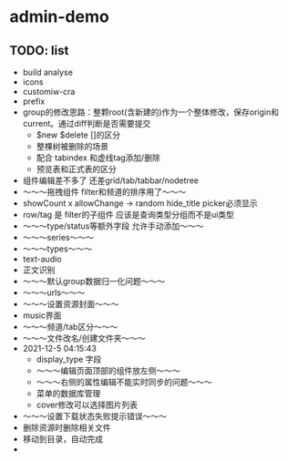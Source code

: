 # admin-demo

## TODO: list
- build analyse
- icons
- customiw-cra
- prefix
- group的修改思路：整颗root(含新建的)作为一个整体修改，保存origin和current。通过diff判断是否需要提交
  - $new $delete []的区分
  - 整棵树被删除的场景
  - 配合 tabindex 和虚线tag添加/删除
  - 预览表和正式表的区分
- 组件编辑差不多了 还差grid/tab/tabbar/nodetree
- ～～～拖拽组件 filter和频道的排序用了～～～
- showCount x allowChange -> random hide_title picker必须显示
- row/tag 是 filter的子组件 应该是查询类型分组而不是ui类型
- ～～～type/status等额外字段 允许手动添加～～～
- ～～～series～～～
- ～～～types～～～
- text-audio
- 正文识别
- ～～～默认group数据归一化问题～～～
- ～～～urls～～～
- ～～～设置资源封面～～～
- music界面
- ～～～频道/tab区分～～～
- ～～～文件改名/创建文件夹～～～
- 2021-12-5 04:15:43
  - display_type 字段
  - ～～～编辑页面顶部的组件放左侧～～～
  - ～～～右侧的属性编辑不能实时同步的问题～～～
  - 菜单的数据库管理
  - cover修改可以选择图片列表
- ～～～设置下载状态失败提示错误～～～
- 删除资源时删除相关文件
- 移动到目录，自动完成
- 